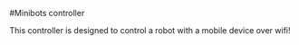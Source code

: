 #Minibots controller

This controller is designed to control a robot with a mobile device over wifi!